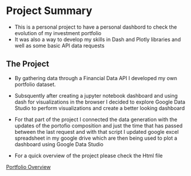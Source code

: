 # Project Summary
- This is a personal project to have a personal dashbord to check the evolution of my investment portfolio
- It was also a way to develop my skills in Dash and Plotly libraries and well as some basic API data requests

## The Project
- By gathering data through a Financial Data API I developed my own portfolio dataset.
- Subsquently after creating a jupyter notebook dashboard and using dash for visualizations in the browser I decided to explore Google Data Studio to perform visualizations and create a better looking dashboard
- For that part of the project I connected the data generation with the updates of the portofio composition and just the time that has passed between the last request and with that script I updated google excel spreadsheet in my google drive which are then being used to plot a dashboard using Google Data Studio

- For a quick overview of the project please check the Html file

<a href="Portfolio Overview.html">Portfolio Overview</a>

